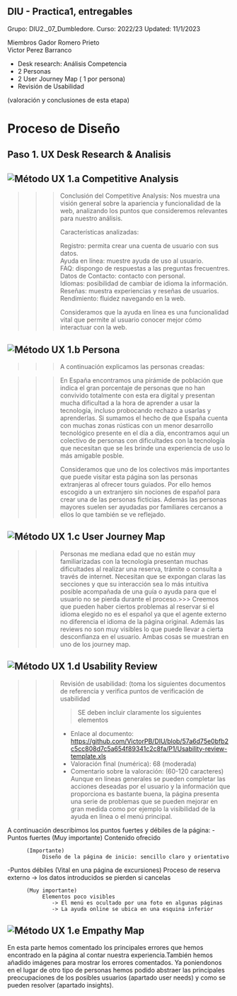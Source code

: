 ## DIU - Practica1, entregables

Grupo: DIU2._07_Dumbledore.  Curso: 2022/23 
Updated: 11/1/2023

Miembros
 Gador Romero Prieto   
 Victor Perez Barranco


- Desk research: Análisis Competencia 
- 2 Personas 
- 2 User Journey Map  ( 1 por persona)
- Revisión de Usabilidad 


(valoración y conclusiones de esta etapa)

# Proceso de Diseño 

## Paso 1. UX Desk Research & Analisis 

![Método UX](img/Competitive.png) 1.a Competitive Analysis
-----

>>> Conclusión del Competitive Analysis:
>>>Nos muestra una visión general  sobre la apariencia y funcionalidad de la web, analizando los puntos que consideremos relevantes para nuestro análisis.
>>>
>>>
>>>Características analizadas:
>>>
>>>Registro: permita crear una cuenta de usuario con sus datos.  
>>>Ayuda en línea: muestre ayuda de uso al usuario.  
>>>FAQ: dispongo de respuestas a las preguntas frecuentres.  
>>>Datos de Contacto: contacto con personal.  
>>>Idiomas: posibilidad de cambiar de idioma la información.  
>>>Reseñas: muestra experiencias y reseñas de usuarios.  
>>>Rendimiento: fluidez navegando en la web.  
>>>
>>>Consideramos que la ayuda en línea es una funcionalidad vital que permite al usuario conocer mejor cómo interactuar con la web.
>>>
>>>

![Método UX](img/Persona.png) 1.b Persona
-----
>>>A continuación explicamos las personas creadas:

>>> En España encontramos una pirámide de población que indica el gran porcentaje de personas que no han convivido totalmente con esta era digital y presentan mucha dificultad a la hora de aprender a usar la tecnología, incluso probocando rechazo a usarlas y aprenderlas.
Si sumamos el hecho de que España cuenta con muchas zonas rústicas con un menor desarrollo tecnológico presente en el día a día, encontramos aquí un colectivo de personas con dificultades con la tecnología que necesitan que se les brinde una experiencia de uso lo más amigable posble.
>>>
>>> Consideramos que uno de los colectivos más importantes que puede visitar esta página son las personas extranjeras al ofrecer tours guiados. Por ello hemos escogido a un extranjero sin nociones de español para crear una de las personas ficticias. Además las personas mayores suelen ser ayudadas por familiares cercanos a ellos lo que también se ve reflejado.

![Método UX](img/JourneyMap.png) 1.c User Journey Map
---- 
>>> Personas me mediana edad que no están muy familiarizadas con la tecnología presentan muchas dificultades al realizar una reserva, trámite o consulta a través de internet. Necesitan que se expongan claras las secciones y que su interacción sea lo más intuitiva posible acompañada de una guía o ayuda para que el usuario no se pierda durante el proceso.>>> 
>>> Creemos que pueden haber ciertos problemas al reservar si el idioma elegido no es el español ya que el agente externo no diferencia el idioma de la página original. Además las reviews no son muy visibles lo que puede llevar a cierta desconfianza en el usuario. Ambas cosas se muestran en uno de los journey map.


![Método UX](img/usabilityReview.png) 1.d Usability Review
----
>>>  Revisión de usabilidad: (toma los siguientes documentos de referencia y verifica puntos de verificación de  usabilidad
>>>> SE deben incluir claramente los siguientes elementos
>>> - Enlace al documento: https://github.com/VictorPB/DIU/blob/57a6d75e0bfb2c5cc808d7c5a654f89341c2c8fa/P1/Usability-review-template.xls 
>>> - Valoración final (numérica): 68 (moderada)
>>> - Comentario sobre la valoración:  (60-120 caracteres)
   Aunque en líneas generales se pueden completar las acciones deseadas por el usuario y la información que proporciona es bastante buena, la página presenta una serie de problemas que se pueden mejorar en gran medida como por ejemplo la visibilidad de la ayuda en línea o el menú principal.
   
   A continuación describimos los puntos fuertes y débiles de la página:
   -Puntos fuertes
          (Muy importante) 
               Contenido ofrecido
          
          (Importante)
               Diseño de la página de inicio: sencillo claro y orientativo
          
  
   -Puntos débiles
          (Vital en una página de excursiones) 
               Proceso de reserva externo
                  -> los datos introducidos se pierden si cancelas
      
          (Muy importante)
               Elementos poco visibles
                  -> El menú es ocultado por una foto en algunas páginas
                  -> La ayuda online se ubica en una esquina inferior
   

![Método UX](img/usabilityReview.png) 1.e Empathy Map
----
En esta parte hemos comentado los principales errores que hemos encontrado en la página al contar nuestra experiencia.También hemos añadido imágenes para mostrar los errores comentados. Ya poniendonos en el lugar de otro tipo de personas hemos podido abstraer las principales preocupaciones de los posibles usuarios (apartado user needs) y como se pueden resolver (apartado insights).
